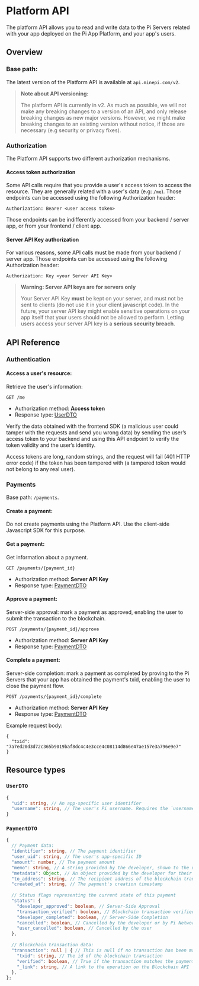 # Platform API

The platform API allows you to read and write data to the Pi Servers related with your app deployed on the
Pi App Platform, and your app's users.

## Overview

### Base path:

The latest version of the Platform API is available at `api.minepi.com/v2`.

> **Note about API versioning:**
>
> The platform API is currently in v2.
> As much as possible, we will not make any breaking changes to a version of an API, and only release breaking changes as
> new major versions. However, we might make breaking changes to an existing version without notice, if those are
> necessary (e.g security or privacy fixes).

### Authorization

The Platform API supports two different authorization mechanisms.

#### Access token authorization

Some API calls require that you provide a user's access token to access the resource. They are generally related with
a user's data (e.g: `/me`). Those endpoints can be accessed using the following Authorization header:

```
Authorization: Bearer <user access token>
```

Those endpoints can be indifferently accessed from your backend / server app, or from your frontend / client app.

#### Server API Key authorization

For various reasons, some API calls must be made from your backend / server app.
Those endpoints can be accessed using the following Authorization header:

```
Authorization: Key <your Server API Key>
```

> **Warning: Server API keys are for servers only**
>
> Your Server API Key **must** be kept on your server, and must not be sent to clients (do not use it in your
> client javascript code).
> In the future, your server API key might enable sensitive operations on your app itself that your users should
> not be allowed to perform. Letting users access your server API key is a **serious security breach**.


## API Reference

### Authentication

#### Access a user's resource:

Retrieve the user's information:


```
GET /me
```

* Authorization method: **Access token**
* Response type: [UserDTO](#UserDTO)

Verify the data obtained with the frontend SDK (a malicious user could tamper with the requests and
send you wrong data) by sending the user’s access token to your backend and using this API endpoint
to verify the token validity and the user’s identity.

Access tokens are long, random strings, and the request will fail (401 HTTP error code) if the token
has been tampered with (a tampered token would
not belong to any real user).


### Payments

Base path: `/payments`.

#### Create a payment:

Do not create payments using the Platform API. Use the client-side Javascript SDK for this purpose.

#### Get a payment:

Get information about a payment.

```
GET /payments/{payment_id}
```

* Authorization method: **Server API Key**
* Response type: [PaymentDTO](#PaymentDTO)

#### Approve a payment:

Server-side approval: mark a payment as approved, enabling the user to submit the transaction to the blockchain.

```
POST /payments/{payment_id}/approve
```

* Authorization method: **Server API Key**
* Response type: [PaymentDTO](#PaymentDTO)

#### Complete a payment:

Server-side completion: mark a payment as completed by proving to the Pi Servers that your app has obtained the
payment's txid, enabling the user to close the payment flow.

```
POST /payments/{payment_id}/complete
```


* Authorization method: **Server API Key**
* Response type: [PaymentDTO](#PaymentDTO)

Example request body:

```
{
  "txid": "7a7ed20d3d72c365b9019baf8dc4c4e3cce4c08114d866e47ae157e3a796e9e7"
}
```

## Resource types

### `UserDTO`

```typescript
{
  "uid": string, // An app-specific user identifier
  "username": string, // The user's Pi username. Requires the `username` scope.
}
```

### `PaymentDTO`

```typescript
{
  // Payment data:
  "identifier": string, // The payment identifier
  "user_uid": string, // The user's app-specific ID
  "amount": number, // The payment amount
  "memo": string, // A string provided by the developer, shown to the user
  "metadata": Object, // An object provided by the developer for their own usage
  "to_address": string, // The recipient address of the blockchain transaction
  "created_at": string, // The payment's creation timestamp
  
  // Status flags representing the current state of this payment
  "status": {
    "developer_approved": boolean, // Server-Side Approval
    "transaction_verified": boolean, // Blockchain transaction verified
    "developer_completed": boolean, // Server-Side Completion
    "cancelled": boolean, // Cancelled by the developer or by Pi Network
    "user_cancelled": boolean, // Cancelled by the user
  },
  
  // Blockchain transaction data:
  "transaction": null | { // This is null if no transaction has been made yet
    "txid": string, // The id of the blockchain transaction
    "verified": boolean, // True if the transaction matches the payment, false otherwise
    "_link": string, // A link to the operation on the Blockchain API
  },
};
```

